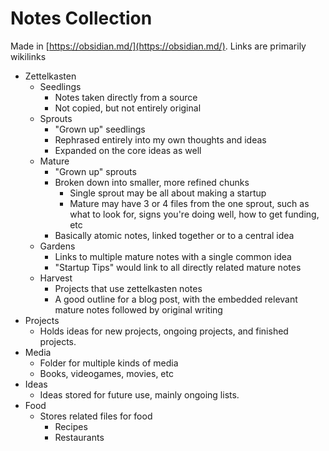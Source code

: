 # Notes Collection
Made in [https://obsidian.md/](https://obsidian.md/). Links are primarily wikilinks

- Zettelkasten
	- Seedlings
		- Notes taken directly from a source
		- Not copied, but not entirely original
	- Sprouts
		- "Grown up" seedlings
		- Rephrased entirely into my own thoughts and ideas
		- Expanded on the core ideas as well
	- Mature
		- "Grown up" sprouts
		- Broken down into smaller, more refined chunks
			- Single sprout may be all about making a startup
			- Mature may have 3 or 4 files from the one sprout, such as what to look for, signs you're doing well, how to get funding, etc
		- Basically atomic notes, linked together or to a central idea
	- Gardens
		- Links to multiple mature notes with a single common idea
		- "Startup Tips" would link to all directly related mature notes
	- Harvest
		- Projects that use zettelkasten notes
		- A good outline for a blog post, with the embedded relevant mature notes followed by original writing
- Projects
	- Holds ideas for new projects, ongoing projects, and finished projects.
- Media
	- Folder for multiple kinds of media
	- Books, videogames, movies, etc
- Ideas
	- Ideas stored for future use, mainly ongoing lists.
- Food
	- Stores related files for food
		- Recipes
		- Restaurants